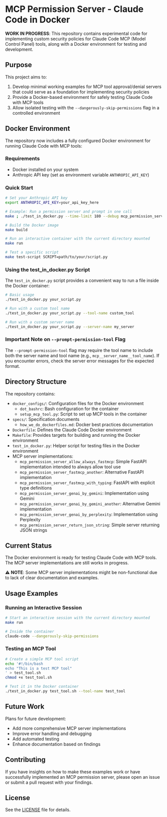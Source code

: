 # MCP Permission Server - Claude Code in Docker

**WORK IN PROGRESS**: This repository contains experimental code for implementing custom security policies for Claude Code MCP (Model Control Panel) tools, along with a Docker environment for testing and development.

## Purpose

This project aims to:
1. Develop minimal working examples for MCP tool approval/denial servers that could serve as a foundation for implementing security policies
2. Provide a Docker-based environment for safely testing Claude Code with MCP tools
3. Allow isolated testing with the `--dangerously-skip-permissions` flag in a controlled environment

## Docker Environment

The repository now includes a fully configured Docker environment for running Claude Code with MCP tools:

### Requirements

- Docker installed on your system
- Anthropic API key (set as environment variable `ANTHROPIC_API_KEY`)

### Quick Start

```bash
# Set your Anthropic API key
export ANTHROPIC_API_KEY=your_api_key_here

# Example: Run a permission server and prompt in one call
make ; ./test_in_docker.py --time-limit 180 --debug mcp_permission_server_allow_always_fastmcp 'write hello world program in c++ , compile and execute'

# Build the Docker image
make build

# Run an interactive container with the current directory mounted
make run

# Test a specific script
make test-script SCRIPT=path/to/your/script.py
```

### Using the test_in_docker.py Script

The `test_in_docker.py` script provides a convenient way to run a file inside the Docker container:

```bash
# Basic usage
./test_in_docker.py your_script.py

# Run with a custom tool name
./test_in_docker.py your_script.py --tool-name custom_tool

# Run with a custom server name
./test_in_docker.py your_script.py --server-name my_server
```

### Important Note on `--prompt-permission-tool` Flag

The `--prompt-permission-tool` flag may require the tool name to include both the server name and tool name (e.g., `mcp__server_name__tool_name`). If you encounter errors, check the server error messages for the expected format.

## Directory Structure

The repository contains:

- `docker_configs/`: Configuration files for the Docker environment
  - `dot_bashrc`: Bash configuration for the container
  - `setup_mcp_tool.py`: Script to set up MCP tools in the container
- `specs/`: Specification documents
  - `how_we_do_dockerfiles.md`: Docker best practices documentation
- `Dockerfile`: Defines the Claude Code Docker environment
- `Makefile`: Provides targets for building and running the Docker environment
- `test_in_docker.py`: Helper script for testing files in the Docker environment
- MCP server implementations:
  - `mcp_permission_server_allow_always_fastmcp`: Simple FastAPI implementation intended to always allow tool use
  - `mcp_permission_server_fastmcp_another`: Alternative FastAPI implementation
  - `mcp_permission_server_fastmcp_with_typing`: FastAPI with explicit type definitions
  - `mcp_permission_server_genai_by_gemini`: Implementation using Gemini
  - `mcp_permission_server_genai_by_gemini_another`: Alternative Gemini implementation
  - `mcp_permission_server_genai_by_perplexity`: Implementation using Perplexity
  - `mcp_permission_server_return_json_string`: Simple server returning JSON strings

## Current Status

The Docker environment is ready for testing Claude Code with MCP tools. The MCP server implementations are still works in progress.

⚠️ **NOTE**: Some MCP server implementations might be non-functional due to lack of clear documentation and examples.

## Usage Examples

### Running an Interactive Session

```bash
# Start an interactive session with the current directory mounted
make run

# Inside the container
claude-code --dangerously-skip-permissions
```

### Testing an MCP Tool

```bash
# Create a simple MCP tool script
echo '#!/bin/bash
echo "This is a test MCP tool"
' > test_tool.sh
chmod +x test_tool.sh

# Test it in the Docker container
./test_in_docker.py test_tool.sh --tool-name test_tool
```

## Future Work

Plans for future development:
- Add more comprehensive MCP server implementations
- Improve error handling and debugging
- Add automated testing
- Enhance documentation based on findings

## Contributing

If you have insights on how to make these examples work or have successfully implemented an MCP permission server, please open an issue or submit a pull request with your findings.

## License

See the [LICENSE](LICENSE) file for details.
